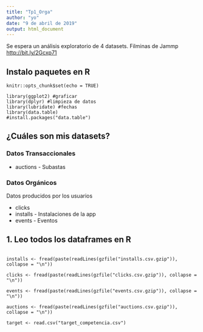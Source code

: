 ```yaml
---
title: "Tp1_Orga"
author: "yo"
date: "9 de abril de 2019"
output: html_document
---
```


Se espera un análisis exploratorio de 4 datasets. Filminas de Jammp <http://bit.ly/2Gcxp71>

## Instalo paquetes en R

```{r setup, include = FALSE}
knitr::opts_chunk$set(echo = TRUE)

library(ggplot2) #graficar
library(dplyr) #limpieza de datos
library(lubridate) #fechas
library(data.table)
#install.packages("data.table")
```

## ¿Cuáles son mis datasets?
### Datos Transaccionales
* auctions - Subastas

### Datos Orgánicos
Datos producidos por los usuarios
* clicks 
* installs - Instalaciones de la app
* events - Eventos

## 1. Leo todos los dataframes en R

```{r read all dataframes, include=FALSE}

installs <- fread(paste(readLines(gzfile("installs.csv.gzip")), collapse = "\n"))

clicks <- fread(paste(readLines(gzfile("clicks.csv.gzip")), collapse = "\n"))

events <- fread(paste(readLines(gzfile("events.csv.gzip")), collapse = "\n"))

auctions <- fread(paste(readLines(gzfile("auctions.csv.gzip")), collapse = "\n"))

target <- read.csv("target_competencia.csv")
```
